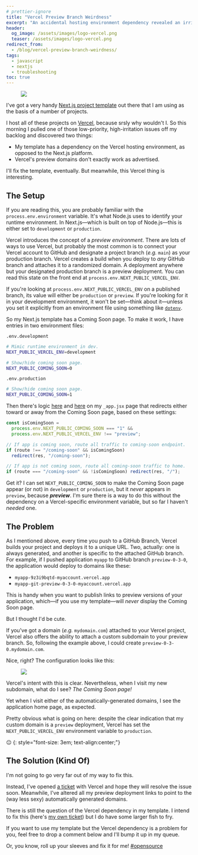 ```yaml
---
# prettier-ignore
title: "Vercel Preview Branch Weirdness"
excerpt: "An accidental hosting environment dependency revealed an irritating bug in Vercel's preview deployment logic."
header:
  og_image: /assets/images/logo-vercel.png
  teaser: /assets/images/logo-vercel.png
redirect_from:
  - /blog/vercel-preview-branch-weirdness/
tags:
  - javascript
  - nextjs
  - troubleshooting
toc: true
---
```


<figure class="align-left drop-image">
    <img src="/assets/images/logo-vercel.png">
</figure>

I've got a very handy
[Next.js project template](https://github.com/karmaniverous/nextjs-template) out
there that I am using as the basis of a number of projects.

I host all of these projects on [Vercel](https://vercel.com/), because srsly why
wouldn't I. So this morning I pulled one of those low-priority, high-irritation
issues off my backlog and discovered two things:

- My template has a dependency on the Vercel hosting environment, as opposed to
  the Next.js platform.
- Vercel's preview domains don't exactly work as advertised.

I'll fix the template, eventually. But meanwhile, this Vercel thing is
interesting.

## The Setup

If you are reading this, you are probably familiar with the
`process.env.environment` variable. It's what Node.js uses to identify your
runtime environment. In Next.js—which is built on top of Node.js—this is either
set to `development` or `production`.

Vercel introduces the concept of a _preview environment_. There are lots of ways
to use Vercel, but probably the most common is to connect your Vercel account to
GitHub and designate a project branch (_e.g._ `main`) as your production branch.
Vercel creates a build when you deploy to _any_ GitHub branch and attaches it to
a randomized domain. A deployment anywhere but your designated production branch
is a preview deployment. You can read this state on the front end at
`process.env.NEXT_PUBLIC_VERCEL_ENV`.

If you're looking at `process.env.NEXT_PUBLIC_VERCEL_ENV` on a published branch,
its value will either be `production` or `preview`. If you're looking for it in
your development environment, it won't be set—think about it—unless you set it
explicitly from an environment file using something like
[`dotenv`](https://www.npmjs.com/package/dotenv).

So my Next.js template has a Coming Soon page. To make it work, I have entries
in two environment files:

`.env.development`

```sh
# Mimic runtime environment in dev.
NEXT_PUBLIC_VERCEL_ENV=development

# Show/hide coming soon page.
NEXT_PUBLIC_COMING_SOON=0
```

`.env.production`

```sh
# Show/hide coming soon page.
NEXT_PUBLIC_COMING_SOON=1
```

Then there's logic
[here](https://github.com/karmaniverous/template-nextjs/blob/4b81be555ec7be25ede64c081010da86d460f1b9/pages/_app.jsx#L25-L27)
and
[here](https://github.com/karmaniverous/template-nextjs/blob/4b81be555ec7be25ede64c081010da86d460f1b9/pages/_app.jsx#L210-L214)
on my `_app.jsx` page that redirects either toward or away from the Coming Soon
page, based on these settings:

```jsx
const isComingSoon =
  process.env.NEXT_PUBLIC_COMING_SOON === "1" &&
  process.env.NEXT_PUBLIC_VERCEL_ENV !== "preview";

// If app is coming soon, route all traffic to coming-soon endpoint.
if (route !== "/coming-soon" && isComingSoon)
  redirect(res, "/coming-soon");

// If app is not coming soon, route all coming-soon traffic to home.
if (route === "/coming-soon" && !isComingSoon) redirect(res, "/");
```

Get it? I can set `NEXT_PUBLIC_COMING_SOON` to make the Coming Soon page appear
(or not) in `development` or `production`, but it _never_ appears in `preview`,
because **_preview_**. I'm sure there is a way to do this without the dependency
on a Vercel-specific environment variable, but so far I haven't _needed_ one.

## The Problem

As I mentioned above, every time you push to a GitHub Branch, Vercel builds your
project and deploys it to a unique URL. Two, actually: one is always generated,
and another is specific to the attached GitHub branch. For example, if I pushed
application `myapp` to GitHub branch `preview-0-3-0`, the application would
deploy to domains like these:

- `myapp-9z3i9bqtd-myaccount.vercel.app`
- `myapp-git-preview-0-3-0-myaccount.vercel.app`

This is handy when you want to publish links to preview versions of your
application, which—if you use my template—will _never_ display the Coming Soon
page.

But I thought I'd be cute.

If you've got a domain (_e.g._ `mydomain.com`) attached to your Vercel project,
Vercel also offers the ability to attach a custom subdomain to your preview
branch. So, following the example above, I could create
`preview-0-3-0.mydomain.com`.

Nice, right? The configuration looks like this:

<figure>
    <a href="/assets/images/vercel-preview-branch.png"><img src="/assets/images/vercel-preview-branch.png"></a>
</figure>

Vercel's intent with this is clear. Nevertheless, when I visit my new subdomain,
what do I see? _The Coming Soon page!_

Yet when I visit either of the automatically-generated domains, I see the
application home page, as expected.

Pretty obvious what is going on here: despite the clear indication that my
custom domain is a `preview` deployment, Vercel has set the
`NEXT_PUBLIC_VERCEL_ENV` environment variable to `production`.

😐 {: style="font-size: 3em; text-align:center;"}

## The Solution (Kind Of)

I'm not going to go very far out of my way to fix this.

Instead, I've opened
[a ticket](https://github.com/vercel/vercel/discussions/8340) with Vercel and
hope they will resolve the issue soon. Meanwhile, I've altered all my preview
deployment links to point to the (way less sexy) automatically generated
domains.

There is still the question of the Vercel dependency in my template. I intend to
fix this (here's
[my own ticket](https://github.com/karmaniverous/template-nextjs/issues/20)) but
I do have some larger fish to fry.

If you want to use my template but the Vercel dependency is a problem for you,
feel free to drop a comment below and I'll bump it up in my queue.

Or, you know, roll up your sleeves and fix it for me!
[#opensource](https://twitter.com/hashtag/openSource)
